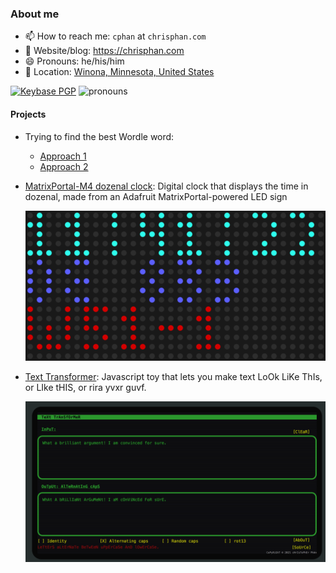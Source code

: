 ### About me

- 📫 How to reach me: `cphan` at `chrisphan.com`
- 🔗 Website/blog: <https://chrisphan.com>
- 😄 Pronouns: he/his/him
- 📍 Location: [Winona, Minnesota, United
  States](https://www.openstreetmap.org/#map=14/44.0475/-91.6419)

[![Keybase PGP](https://img.shields.io/keybase/pgp/christopherphan)](https://keybase.io/christopherphan)
![pronouns](https://img.shields.io/badge/pronouns-he%2Fhis%2Fhim-blue)

#### Projects

- Trying to find the best Wordle word:

  - [Approach 1](https://gist.github.com/christopherphan/f90c264dac1b0faeb8c0d4fc87155a73)
  - [Approach 2](https://gist.github.com/christopherphan/639a8208ac9f266d140b814a427f5fd5)

- [MatrixPortal-M4 dozenal
  clock](https://github.com/christopherphan/MatrixPortal-M4-dozenal-clock):
  Digital clock that displays the time in dozenal, made from an Adafruit
  MatrixPortal-powered LED sign

  ![Simulation of LED sign dozenal clock](dozenal_clock.svg)

- [Text Transformer](https://github.com/christopherphan/text-transformer): Javascript toy
  that lets you make text LoOk LiKe ThIs, or LIke tHIS, or rira yvxr guvf.

  ![Screenshot of Text Transformer](text_transform_screen_shot.png)
